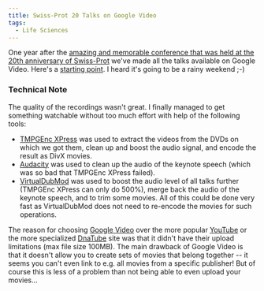 ```yaml
---
title: Swiss-Prot 20 Talks on Google Video
tags:
  - Life Sciences
---
```


One year after the [amazing and memorable conference that was held at the 20th anniversary of Swiss-Prot](http://www.swissprot20.org/) we've made all the talks available on Google Video. Here's a [starting point](http://www.swissprot20.org/program/monday). I heard it's going to be a rainy weekend ;-)

### Technical Note

The quality of the recordings wasn't great. I finally managed to get something watchable without too much effort with help of the following tools:

  * [TMPGEnc XPress](http://tmpgenc.pegasys-inc.com/en/product/te4xp.html) was used to extract the videos from the DVDs on which we got them, clean up and boost the audio signal, and encode the result as DivX movies.
  * [Audacity](http://audacity.sourceforge.net/) was used to clean up the audio of the keynote speech (which was so bad that TMPGEnc XPress failed).
  * [VirtualDubMod](http://virtualdubmod.sourceforge.net/) was used to boost the audio level of all talks further (TMPGEnc XPress can only do 500%), merge back the audio of the keynote speech, and to trim some movies. All of this could be done very fast as VirtualDubMod does not need to re-encode the movies for such operations.

The reason for choosing [Google Video](http://video.google.com/) over the more popular [YouTube](http://www.youtube.com/) or the more specialized [DnaTube](http://www.dnatube.com/) site was that it didn't have their upload limitations (max file size 100MB). The main drawback of Google Video is that it doesn't allow you to create sets of movies that belong together -- it seems you can't even link to e.g. all movies from a specific publisher! But of course this is less of a problem than not being able to even upload your movies...
